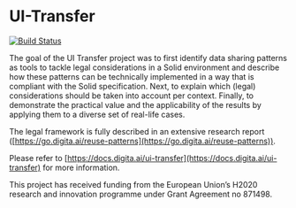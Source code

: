 # UI-Transfer

[![Build Status](https://github.com/solid/community-server/workflows/CI/badge.svg)](https://github.com/solid/community-server/actions)

The goal of the UI Transfer project was to first identify data sharing patterns as tools to tackle legal considerations in a Solid environment and describe how these patterns can be technically implemented in a way that is compliant with the Solid specification. Next, to explain which (legal) considerations should be taken into account per context. Finally, to demonstrate the practical value and the applicability of the results by applying them to a diverse set of real-life cases.

The legal framework is fully described in an extensive research report ([https://go.digita.ai/reuse-patterns](https://go.digita.ai/reuse-patterns)).

Please refer to [https://docs.digita.ai/ui-transfer](https://docs.digita.ai/ui-transfer) for more information.

This project has received funding from the European Union’s H2020 research and innovation programme under Grant Agreement no 871498.
